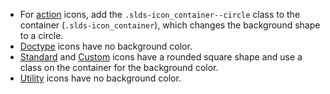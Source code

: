 - For [action](/icons/#action) icons, add the `.slds-icon_container--circle` class to the container (`.slds-icon_container`), which changes the background shape to a circle.
- [Doctype](/icons/#doctype) icons have no background color.
- [Standard](/icons/#standard) and [Custom](/icons/#custom) icons have a rounded square shape and use a class on the container for the background color.
- [Utility](/icons/#utility) icons have no background color.
